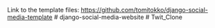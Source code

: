 Link to the template files: https://github.com/tomitokko/django-social-media-template
#   d j a n g o - s o c i a l - m e d i a - w e b s i t e  
 #   T w i t _ C l o n e  
 